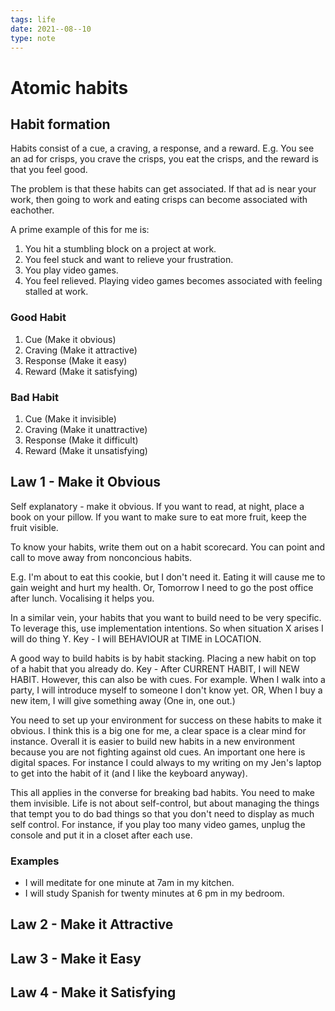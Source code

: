 ```yaml
---
tags: life
date: 2021--08--10
type: note
---
```


# Atomic habits

## Habit formation

Habits consist of a cue, a craving, a response, and a reward.
E.g. You see an ad for crisps, you crave the crisps, you eat the crisps, and the reward is that you feel good.

The problem is that these habits can get associated. If that ad is near your work, then going to work and eating crisps can become associated with eachother.

A prime example of this for me is:

1. You hit a stumbling block on a project at work.
2. You feel stuck and want to relieve your frustration.
3. You play video games.
4. You feel relieved. Playing video games becomes associated with feeling stalled at work.

### Good Habit

1. Cue (Make it obvious)
2. Craving (Make it attractive)
3. Response (Make it easy)
4. Reward (Make it satisfying)

### Bad Habit

1. Cue (Make it invisible)
2. Craving (Make it unattractive)
3. Response (Make it difficult)
4. Reward (Make it unsatisfying)

## Law 1 - Make it Obvious

Self explanatory - make it obvious.
If you want to read, at night, place a book on your pillow.
If you want to make sure to eat more fruit, keep the fruit visible.

To know your habits, write them out on a habit scorecard.
You can point and call to move away from nonconcious habits.

E.g. I'm about to eat this cookie, but I don't need it. Eating it will cause me to gain weight and hurt my health.
Or, Tomorrow I need to go the post office after lunch.
Vocalising it helps you.

In a similar vein, your habits that you want to build need to be very specific.
To leverage this, use implementation intentions. So when situation X arises I will do thing Y.
Key - I will BEHAVIOUR at TIME in LOCATION.

A good way to build habits is by habit stacking. Placing a new habit on top of a habit that you already do.
Key - After CURRENT HABIT, I will NEW HABIT.
However, this can also be with cues. For example.
When I walk into a party, I will introduce myself to someone I don't know yet.
OR, When I buy a new item, I will give something away (One in, one out.)

You need to set up your environment for success on these habits to make it obvious. I think this is a big one for me, a clear space is a clear mind for instance.
Overall it is easier to build new habits in a new environment because you are not fighting against old cues.
An important one here is digital spaces. For instance I could always to my writing on my Jen's laptop to get into the habit of it (and I like the keyboard anyway).

This all applies in the converse for breaking bad habits. You need to make them invisible. Life is not about self-control, but about managing the things that tempt you to do bad things so that you don't need to display as much self control.
For instance, if you play too many video games, unplug the console and put it in a closet after each use.

### Examples

- I will meditate for one minute at 7am in my kitchen.
- I will study Spanish for twenty minutes at 6 pm in my bedroom.

## Law 2 - Make it Attractive


## Law 3 - Make it Easy


## Law 4 - Make it Satisfying